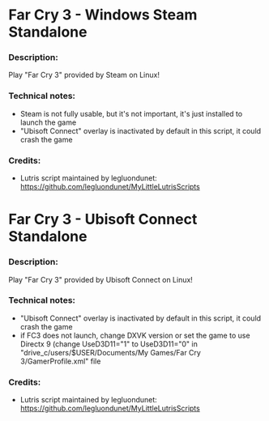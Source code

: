 # Far Cry 3 - Windows Steam Standalone
### Description:
Play "Far Cry 3" provided by Steam on Linux!
### Technical notes:
- Steam is not fully usable, but it's not important, it's just installed to launch the game
- "Ubisoft Connect" overlay is inactivated by default in this script, it could crash the game
### Credits:
- Lutris script maintained by legluondunet: https://github.com/legluondunet/MyLittleLutrisScripts

# Far Cry 3 - Ubisoft Connect Standalone
### Description:
Play "Far Cry 3" provided by Ubisoft Connect on Linux!
### Technical notes:
- "Ubisoft Connect" overlay is inactivated by default in this script, it could crash the game
- if FC3 does not launch, change DXVK version or set the game to use Directx 9 (change UseD3D11="1" to UseD3D11="0" in "drive_c/users/$USER/Documents/My Games/Far Cry 3/GamerProfile.xml" file
### Credits:
- Lutris script maintained by legluondunet: https://github.com/legluondunet/MyLittleLutrisScripts
